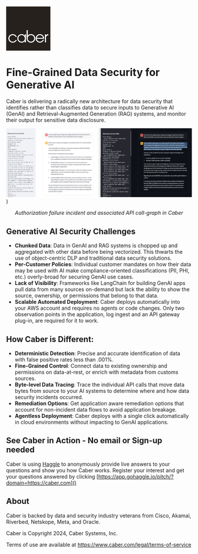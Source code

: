 ![CaberLogo.png](/profile/CaberLogo.png)


# Fine-Grained Data Security for Generative AI 

Caber is delivering a radically new architecture for data security that identifies rather than classifies data to secure inputs to Generative AI (GenAI) and Retrieval-Augmented Generation (RAG) systems, and monitor their output for sensitive data disclosure.

![Screen Shot](/profile/RAG_SideBySide.png)
)
*<p align="center">Authorization failure incident and associated API call-graph in Caber</p>*

## Generative AI Security Challenges

- **Chunked Data**: Data in GenAI and RAG systems is chopped up and aggregated with other data before being vectorized.  This thwarts the use of object-centric DLP and traditional data security solutions.
- **Per-Customer Policies**: Individual customer mandates on how their data may be used with AI make compliance-oriented classifications (PII, PHI, etc.) overly-broad for securing GenAI use cases.
- **Lack of Visibility**: Frameworks like LangChain for building GenAI apps pull data from many sources on-demand but lack the ability to show the source, ownership, or permissions that belong to that data.
- **Scalable Automated Deployment**: Caber deploys automatically into your AWS account and requires no agents or code changes. Only two observation points in the application, log ingest and an API gateway plug-in, are required for it to work. 

## How Caber is Different:
- **Deterministic Detection**: Precise and accurate identification of data with false positive rates less than .001%.
- **Fine-Grained Control**: Connect data to existing ownership and permissions on data-at-rest, or enrich with metadata from customs sources.
- **Byte-level Data Tracing**: Trace the individual API calls that move data bytes from source to your AI systems to determine where and how data security incidents occurred.
- **Remediation Options**: Get application aware remediation options that account for non-incident data flows to avoid application breakage.
- **Agentless Deployment**: Caber deploys with a single click automatically in cloud environments without impacting to GenAI applications.

## See Caber in Action - No email or Sign-up needed
Caber is using [Haggle](https://www.gohaggle.io/buyer) to anonymously provide live answers to your questions and show you how Caber works.  Register your interest and get your questions answered by clicking [https://app.gohaggle.io/pitch/?domain=https://caber.com]()

## About
Caber is backed by data and security industry veterans from Cisco, Akamai, Riverbed, Netskope, Meta, and Oracle.

Caber is Copyright 2024, Caber Systems, Inc.

Terms of use are available at https://www.caber.com/legal/terms-of-service
